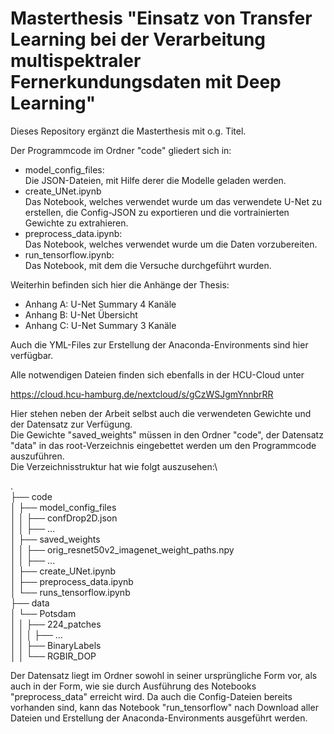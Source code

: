 # Masterthesis "Einsatz von Transfer Learning bei der Verarbeitung multispektraler Fernerkundungsdaten mit Deep Learning"

Dieses Repository ergänzt die Masterthesis mit o.g. Titel.

Der Programmcode im Ordner "code" gliedert sich in:
- model_config_files:\
  Die JSON-Dateien, mit Hilfe derer die Modelle geladen werden.
- create_UNet.ipynb\
  Das Notebook, welches verwendet wurde um das verwendete U-Net zu erstellen, die Config-JSON zu exportieren und die vortrainierten Gewichte zu extrahieren.
- preprocess_data.ipynb:\
  Das Notebook, welches verwendet wurde um die Daten vorzubereiten.
- run_tensorflow.ipynb:\
  Das Notebook, mit dem die Versuche durchgeführt wurden.

Weiterhin befinden sich hier die Anhänge der Thesis:
- Anhang A: U-Net Summary 4 Kanäle
- Anhang B: U-Net Übersicht
- Anhang C: U-Net Summary 3 Kanäle

Auch die YML-Files zur Erstellung der Anaconda-Environments sind hier verfügbar.

Alle notwendigen Dateien finden sich ebenfalls in der HCU-Cloud unter

https://cloud.hcu-hamburg.de/nextcloud/s/gCzWSJgmYnnbrRR

Hier stehen neben der Arbeit selbst auch die verwendeten Gewichte und der Datensatz zur Verfügung.\
Die Gewichte "saved_weights" müssen in den Ordner "code", der Datensatz "data" in das root-Verzeichnis eingebettet werden um den Programmcode auszuführen.\
Die Verzeichnisstruktur hat wie folgt auszusehen:\

.\
├── code\
│   ├── model_config_files\
│   │   ├── confDrop2D.json\
│   │   ├── ...\
│   ├── saved_weights\
│   │   ├── orig_resnet50v2_imagenet_weight_paths.npy\
│   │   ├── ...\
│   ├── create_UNet.ipynb\
│   ├── preprocess_data.ipynb\
│   └── runs_tensorflow.ipynb\
├── data\
│   └── Potsdam\
│   │   ├── 224_patches\
│   │   │   ├── ...\
│   │   ├── BinaryLabels\
│   │   └── RGBIR_DOP



Der Datensatz liegt im Ordner sowohl in seiner ursprüngliche Form vor, als auch in der Form, wie sie durch Ausführung des Notebooks "preprocess_data" erreicht wird. Da auch die Config-Dateien bereits vorhanden sind, kann das Notebook "run_tensorflow" nach Download aller Dateien und Erstellung der Anaconda-Environments ausgeführt werden.

